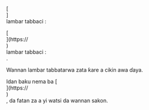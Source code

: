 [<br host>]<br action>lambar tabbaci :<br code>

[<br host>](https://<br host>)<br action>lambar tabbaci :<br code>.

Wannan lambar tabbatarwa zata ƙare a cikin awa ɗaya.

Idan baku nema ba [<br host>](https://<br host>)<br action>, da fatan za a yi watsi da wannan sakon.
